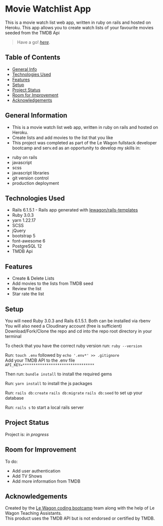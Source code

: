 # Movie Watchlist App

This is a movie watch list web app, written in ruby on rails and hosted on Heroku. This app allows you to create watch lists of your favourite movies seeded from the TMDB Api

> Have a go! [_here_](https://rails-watch-list-22.herokuapp.com/). <!-- If you have the project hosted somewhere, include the link here. -->
## Table of Contents
- [General Info](#general-information)
- [Technologies Used](#technologies-used)
- [Features](#features)
- [Setup](#setup)
- [Project Status](#project-status)
- [Room for Improvement](#room-for-improvement)
- [Acknowledgements](#acknowledgements)

<!-- * [License](#license) -->

## General Information

- This is a movie watch list web app, written in ruby on rails and hosted on Heroku.
- Create lists and add movies to the list that you like
- This project was completed as part of the Le Wagon fullstack developer bootcamp and serv.ed as an opportunity to develop my skills in:

* ruby on rails
* javascript
* scss
* javascript libraries
* git version control
* production deployment

## Technologies Used

- Rails 6.1.5.1 - Rails app generated with [lewagon/rails-templates](https://github.com/lewagon/rails-templates)
- Ruby 3.0.3
- yarn 1.22.17
- SCSS
- jQuery
- bootstrap 5
- font-awesome 6
- PostgreSQL 12
- TMDB Api

## Features

- Create & Delete Lists
- Add movies to the lists from TMDB seed
- Review the list
- Star rate the list

## Setup

You will need Ruby 3.0.3 and Rails 6.1.5.1. Both can be installed via rbenv
You will also need a Cloudinary account (free is sufficient)
Download/Fork/Clone the repo and cd into the repo root directory in your terminal

To check that you have the correct ruby version run:
`ruby --version`

Run: `touch .env` followed by `echo '.env*' >> .gitignore` <br>
Add your TMDB API to the .env file `API_KEY=*********************************`<br>

Then run:
`bundle install`
to install the required gems

Run:
`yarn install`
to install the js packages

Run:
`rails db:create`
`rails db:migrate`
`rails db:seed`
to set up your database

Run:
`rails s`
to start a local rails server

## Project Status

Project is: _in progress_

## Room for Improvement

To do:

- Add user authentication
- Add TV Shows
- Add more information from TMDB

## Acknowledgements
Created by the [Le Wagon coding bootcamp](https://www.lewagon.com) team along with the help of Le Wagon Teaching Assistants.<br>
This product uses the TMDB API but is not endorsed or certified by TMDB.

